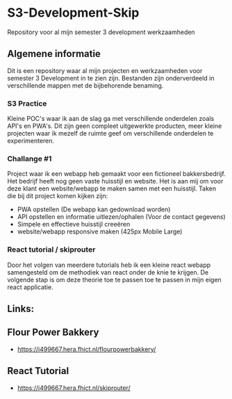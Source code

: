# S3-Development-Skip
Repository voor al mijn semester 3 development werkzaamheden
<br>
## Algemene informatie
Dit is een repository waar al mijn projecten en werkzaamheden voor semester 3 Development in te zien zijn.
Bestanden zijn onderverdeeld in verschillende mappen met de bijbehorende benaming. 
<br>
### S3 Practice
Kleine POC's waar ik aan de slag ga met verschillende onderdelen zoals API's en PWA's. Dit zijn geen compleet uitgewerkte producten, meer kleine projecten waar ik mezelf de ruimte geef om verschillende onderdelen te experimenteren. 
### Challange #1
Project waar ik een webapp heb gemaakt voor een fictioneel bakkersbedrijf. Het bedrijf heeft nog geen vaste huisstijl en website. Het is aan mij om voor deze klant een website/webapp te maken samen met een huisstijl. Taken die bij dit project komen kijken zijn:
- PWA opstellen (De webapp kan gedownload worden)
- API opstellen en informatie uitlezen/ophalen (Voor de contact gegevens)
- Simpele en effectieve huisstijl creeëren
- website/webapp responsive maken (425px Mobile Large)
### React tutorial / skiprouter
Door het volgen van meerdere tutorials heb ik een kleine react webapp samengesteld om de methodiek van react onder de knie te krijgen. De volgende stap is om deze theorie toe te passen toe te passen in mijn eigen react applicatie. 

## Links:
## Flour Power Bakkery
- https://i499667.hera.fhict.nl/flourpowerbakkery/
## React Tutorial
- https://i499667.hera.fhict.nl/skiprouter/
